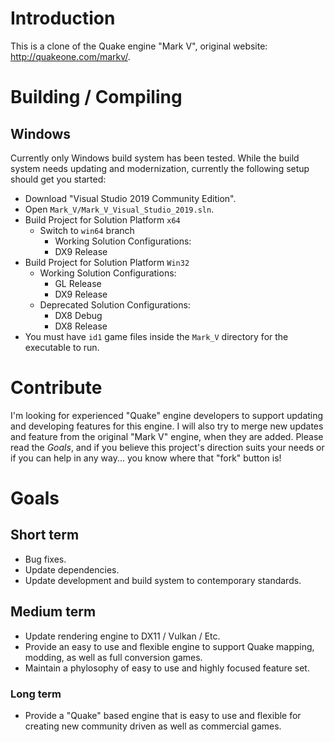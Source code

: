 
# Introduction

This is a clone of the Quake engine "Mark V", original website: http://quakeone.com/markv/.

# Building / Compiling

## Windows

Currently only Windows build system has been tested. 
While the build system needs updating and modernization, currently the following setup should get you started:
* Download "Visual Studio 2019 Community Edition".
* Open `Mark_V/Mark_V_Visual_Studio_2019.sln`.
* Build Project for Solution Platform `x64`
  * Switch to `win64` branch
    * Working Solution Configurations:
    * DX9 Release
* Build Project for Solution Platform `Win32`
  * Working Solution Configurations:
    * GL Release
    * DX9 Release
  * Deprecated Solution Configurations:
    * DX8 Debug
    * DX8 Release
* You must have `id1` game files inside the `Mark_V` directory for the executable to run.


# Contribute

I'm looking for experienced "Quake" engine developers to support updating and developing features for this engine. I will also try to merge new updates and feature from the original "Mark V" engine, when they are added. Please read the *Goals*, and if you believe this project's direction suits your needs or if you can help in any way... you know where that "fork" button is!

# Goals

## Short term

* Bug fixes.
* Update dependencies.
* Update development and build system to contemporary standards.

## Medium term

* Update rendering engine to DX11 / Vulkan / Etc.
* Provide an easy to use and flexible engine to support Quake mapping, modding, as well as full conversion games.
* Maintain a phylosophy of easy to use and highly focused feature set.

### Long term
* Provide a "Quake" based engine that is easy to use and flexible for creating new community driven as well as commercial games.

